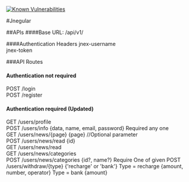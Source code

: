 [![Known Vulnerabilities](https://snyk.io/test/github/jrishabh55/newsdog/badge.svg)](https://snyk.io/test/github/jrishabh55/newsdog)

#Jnegular

##APIs
####Base URL:
/api/v1/

####Authentication Headers
jnex-username\
jnex-token

###API Routes
#### Authentication not required
POST /login\
POST /register

#### Authentication required (Updated)
GET /users/profile\
POST /users/info {data, name, email, password} Required any one\
GET /users/news/{page} {page} //Optional parameter\
POST /users/news/read {id}\
GET /users/news/read\
GET /users/news/categories\
POST /users/news/categories {id?, name?} Require One of given
POST /users/withdraw/{type} {'recharge' or 'bank'}
  Type = recharge {amount, number, operator}
  Type = bank {amount}
